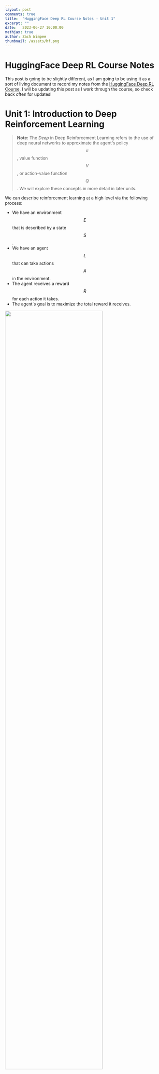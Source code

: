 ```yaml
---
layout: post
comments: true
title:  "HuggingFace Deep RL Course Notes - Unit 1"
excerpt: ""
date:   2023-06-27 10:00:00
mathjax: true
author: Zach Wimpee
thumbnail: /assets/hf.png
---
```


# HuggingFace Deep RL Course Notes
This post is going to be slightly different, as I am going to be using it as a sort of living document to record my notes from the [HuggingFace Deep RL Course](https://huggingface.co/course/chapter1). I will be updating this post as I work through the course, so check back often for updates!

# Unit 1: Introduction to Deep Reinforcement Learning

> **Note:** The *Deep* in Deep Reinforcement Learning refers to the use of deep neural networks to approximate the agent's policy $$ \pi$$ , value function $$ V$$ , or action-value function $$ Q$$ . We will explore these concepts in more detail in later units.

We can describe reinforcement learning at a high level via the following process:
- We have an environment $$ E$$ that is described by a state $$ S$$ .
- We have an agent $$ L$$ that can take actions $$ A$$ in the environment.
- The agent receives a reward $$ R$$ for each action it takes.
- The agent's goal is to maximize the total reward it receives.

<div class="imgcap_noborder">
<img src="/assets/rl-process.jpg" width="80%">
</div>


More formally, we can say that an agent first receives an observation $$ s_0$$  from the environment. The agent then takes an action $$ a_0$$  based on the observation $$ s_0$$ . The environment then transitions to a new state $$ s_1$$ and returns a reward $$ r_1$$ to the agent. This process repeats until the agent reaches a terminal state.

We can further formalize this even further with the following definitions:

## Definitions

### Environment
An environment $$ E$$  is .

It can be described by a by a state$$ s_t$$ at time $$ t$$ :

$$ 
s_t \in S
$$ 

### Agent
An agent $$ L$$ is an entity that exists within and interacts with the environment $$ E $$ . Roughly speaking, the agent $$ L$$ is the entity that is trying to solve the RL problem. The agent $$ L$$ is described by a policy $$ \pi$$ and takes actions $$ a_t$$ in the environment $$ E$$. 

More formally, the agent is described by a policy $$ \pi$$ that maps states to actions:

$$ 
L: S \rightarrow A
$$ 

That is, given some observation about the current state $$ s_t$$ , the agent $$ L$$ will return an action $$ a_t$$ . This choice is determined by the agent's policy $$ \pi$$ .


### Policy
A policy $$ \pi$$ is a function that maps states to actions:

$$ 
\pi: S \rightarrow A
$$ 

That is, given some observation about the current state $$ s_t$$ , the policy $$ \pi$$ will return an action $$ a_t$$ . This choice is determined by the agent's policy $$ \pi$$ .

<div class="imgcap_noborder">
<img src="/assets/policy.jpg" width="80%">
</div>

### Reward
A reward$$ r_t$$ is a scalar value that the agent receives after taking an action $$ a_t$$ :

$$ 
r_t \in R
$$ 

That is, given some action $$ a_t$$ , the agent $$ L$$ will receive a reward $$ r_t$$ from the environment $$ E$$ .

### Return
The return $$ R_t$$ is the sum of the rewards that the agent receives after taking an action $$ a_t$$ :

$$ 
R_t = r_t + r_{t+1} + r_{t+2} + \cdots
$$ 

That is, given some action $$ a_t$$ , the agent $$ L$$ will receive a reward $$ r_t$$ from the environment $$ E$$ . The agent will then take another action $$ a_{t+1}$$ and receive a reward $$ r_{t+1}$$ from the environment $$ E$$ . This process repeats until the agent reaches a terminal state. The return at a given time $$ R_t$$ is the sum of all of these rewards up to that point.

### Discounted Return
The discounted return $$ G_t$$  is the sum of the rewards that the agent receives after taking an action $$ a_t$$ , but with each reward discounted by a factor $$ \gamma$$ :

$$ 
G_t = r_t + \gamma r_{t+1} + \gamma^2 r_{t+2} + \cdots
$$ 

That is, given some action $$ a_t$$ , the agent $$ L$$ will receive a reward $$ r_t$$ from the environment $$ E$$ . The agent will then take another action $$ a_{t+1}$$ and receive a reward $$ r_{t+1}$$ from the environment $$ E$$ . This process repeats until the agent reaches a terminal state. The return at a given time $$ R_t$$ is the sum of all of these rewards up to that point, but with each reward discounted by a factor $$ \gamma$$ . This ensures that the more highly probable, early rewards are weighted more heavily than the less probable, later rewards, with respect to the final total return.

This idea is a little bit tricky, so we can take a look at the following figure to get a better intuition for why this needs to be done:

<div class="imgcap_noborder">
<img src="/assets/rewards_3.jpg" width="80%">
</div>

In this figure, we see that our agent (the mouse) has an advesary (the cat). The cat is intially positioned in the top left corner of the grid, and the mouse is positioned in the bottom middle tile. The mouse's goal is to maximize the amount of cheese it can eat over a given interval before one of the following two events occur:

- The mouse eats all of the cheese
- The cat eats the mouse

The cheese positioned closer to the mouse will need to be weighted higher than the cheese further away, because otherwise our policy might end up causing our agent to get eaten by the cat. This is because the agent will be more likely to get eaten by the cat than it is to eat the cheese further away. This is why we need to discount the rewards that are further away from the agent.

## RL-Problem: Finding the Optimal Policy
We can now describe the RL problem as finding the optimal policy $$ \pi^*$$ that maximizes the return $$ R_t$$ :

$$ 
\pi^* = \underset{\pi}{\text{argmax}} \sum_{t=0}^{\infty} R_t
$$ 

There are two main approaches to solving this problem:
- Value-based methods
- Policy-based methods

<div class="imgcap_noborder">
<img src="/assets/two-approaches.jpg" width="80%">
</div>

### Value-Based Methods
Value-based methods attempt to find the optimal policy $$ \pi^*$$ by finding the optimal value function $$ V^*$$ :

$$ 
V^* = \underset{\pi}{\text{argmax}} \sum_{t=0}^{\infty} R_t
$$ 

We will explore value-based methods in more detail in the next chapter.

### Policy-Based Methods
Policy-based methods attempt to find the optimal policy $$ \pi^*$$ directly:

$$ 
\pi^* = \underset{\pi}{\text{argmax}} \sum_{t=0}^{\infty} R_t
$$ 

We will explore policy-based methods in more detail in later chapters, but for now we can say that policy-based methods are typically more sample efficient than value-based methods, and have become increasingly popular in recent years given the advancements in deep learning algorithms and capabilities empowered by powerful GPUs.


## Summary
Returning back to what we introduced at the beginning of this unit, we can describe reinforcement learning as the following process:
- We have an environment $$ E$$ that is described by a state $$ S$$ .
- We have an agent $$ L$$ that can take actions $$ A$$ in the environment.
- The agent receives a reward$$ R$$ for each action it takes, along with an observation about the new state.

We can state the goal of the agent as maximizing the total reward it receives.

That is, the agent's goal is to maximize the return $$ R_t$$ :

$$ 
R_t = r_t + r_{t+1} + r_{t+2} + \cdots
$$ 

Therefore *our* goal will be to find the optimal polciy $$ \pi^*$$ that maximizes the return $$ R_t$$ :

$$ 
\pi^* = \underset{\pi}{\text{argmax}} \sum_{t=0}^{\infty} R_t
$$ 

We can solve this problem using either value-based methods or policy-based methods.

In the next unit, we will explore value-based methods in more detail through the use of Q-Learning, a popular value-based method for solving RL problems.

#### References
- [1][HuggingFace Deep RL Course](https://huggingface.co/course/chapter1)
